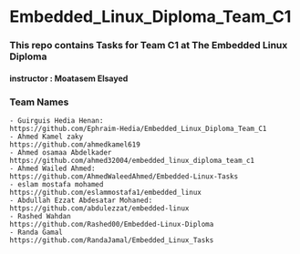 # Embedded_Linux_Diploma_Team_C1
### This repo contains Tasks for Team C1 at The Embedded Linux Diploma
#### instructor : Moatasem Elsayed 
### Team Names

 
```
- Guirguis Hedia Henan:                      https://github.com/Ephraim-Hedia/Embedded_Linux_Diploma_Team_C1	              
- Ahmed Kamel zaky                           https://github.com/ahmedkamel619
- Ahmed osamaa Abdelkader                    https://github.com/ahmed32004/embedded_linux_diploma_team_c1
- Ahmed Wailed Ahmed:                        https://github.com/AhmedWaleedAhmed/Embedded-Linux-Tasks
- eslam mostafa mohamed                      https://github.com/eslammostafa1/embedded_linux
- Abdullah Ezzat Abdesatar Mohaned:          https://github.com/abdulezzat/embedded-linux
- Rashed Wahdan                              https://github.com/Rashed00/Embedded-Linux-Diploma
- Randa Gamal                                https://github.com/RandaJamal/Embedded_Linux_Tasks
```
